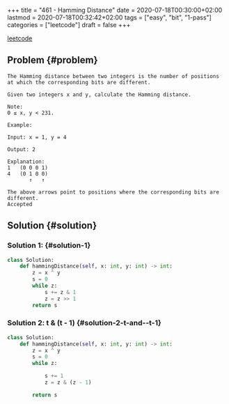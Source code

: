 +++
title = "461 - Hamming Distance"
date = 2020-07-18T00:30:00+02:00
lastmod = 2020-07-18T00:32:42+02:00
tags = ["easy", "bit", "1-pass"]
categories = ["leetcode"]
draft = false
+++

[leetcode](https://leetcode.com/problems/hamming-distance/)


## Problem {#problem}

```text
The Hamming distance between two integers is the number of positions at which the corresponding bits are different.

Given two integers x and y, calculate the Hamming distance.

Note:
0 ≤ x, y < 231.

Example:

Input: x = 1, y = 4

Output: 2

Explanation:
1   (0 0 0 1)
4   (0 1 0 0)
       ↑   ↑

The above arrows point to positions where the corresponding bits are different.
Accepted
```


## Solution {#solution}


### Solution 1: {#solution-1}

```python
class Solution:
    def hammingDistance(self, x: int, y: int) -> int:
        z = x ^ y
        s = 0
        while z:
            s += z & 1
            z = z >> 1
        return s
```


### Solution 2: t & (t - 1) {#solution-2-t-and--t-1}

```python
class Solution:
    def hammingDistance(self, x: int, y: int) -> int:
        z = x ^ y
        s = 0
        while z:

            s += 1
            z = z & (z - 1)

        return s
```
